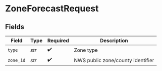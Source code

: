 # ZoneForecastRequest


## Fields

| Field                             | Type                              | Required                          | Description                       |
| --------------------------------- | --------------------------------- | --------------------------------- | --------------------------------- |
| `type`                            | *str*                             | :heavy_check_mark:                | Zone type                         |
| `zone_id`                         | *str*                             | :heavy_check_mark:                | NWS public zone/county identifier |